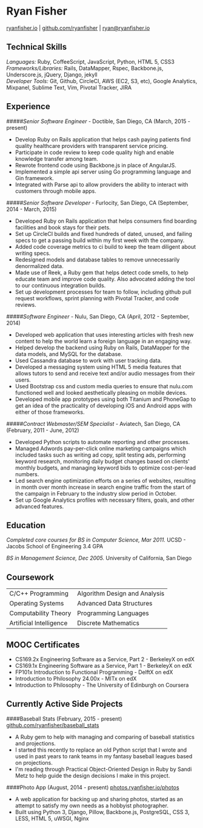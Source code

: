 Ryan Fisher
===========

[ryanfisher.io](http://ryanfisher.io) | [github.com/ryanfisher](http://github.com/ryanfisher) | ryan@ryanfisher.io

Technical Skills
----------------
*Languages:* Ruby, CoffeeScript, JavaScript, Python, HTML 5, CSS3<br>
*Frameworks/Libraries:* Rails, DataMapper, Rspec, Backbone.js, Underscore.js, jQuery, Django, jekyll<br>
*Developer Tools:* Git, Github, CircleCI, AWS (EC2, S3, etc), Google Analytics, Mixpanel, Sublime Text, Vim, Pivotal Tracker, JIRA

Experience
----------

#####*Senior Software Engineer* - Doctible, San Diego, CA (March, 2015 - present)
- Develop Ruby on Rails application that helps cash paying patients find quality healthcare providers with transparent service pricing.
- Participate in code review to keep code quality high and enable knowledge transfer among team.
- Rewrote frontend code using Backbone.js in place of AngularJS.
- Implemented a simple api server using Go programming language and Gin framework.
- Integrated with Parse api to allow providers the ability to interact with customers through mobile apps.

#####*Senior Software Developer* - Furlocity, San Diego, CA (September, 2014 - March, 2015)
- Developed Ruby on Rails application that helps consumers find boarding facilities and book stays for their pets.
- Set up CircleCI builds and fixed hundreds of dated, unused, and failing specs to get a passing build within my first week with the company.
- Added code coverage metrics to ci build to keep the team diligent about writing specs.
- Redesigned models and database tables to remove unnecessarily denormalized data.
- Made use of Reek, a Ruby gem that helps detect code smells, to help educate team and improve code quality. Also advocated adding the tool to our continuous integration builds.
- Set up development processes for team to follow, including github pull request workflows, sprint planning with Pivotal Tracker, and code reviews.

#####*Software Engineer* - Nulu, San Diego, CA (April, 2012 - September, 2014)
- Developed web application that uses interesting articles with fresh new content to help the world learn a foreign language in an engaging way.
- Helped develop the backend using Ruby on Rails, DataMapper for the data models, and MySQL for the database.
- Used Cassandra database to work with user tracking data.
- Developed a messaging system using HTML 5 media features that allows tutors to send and receive text and/or audio messages from their users.
- Used Bootstrap css and custom media queries to ensure that nulu.com functioned well and looked aesthetically pleasing on mobile devices.
- Developed mobile app prototypes using both Titanium and PhoneGap to get an idea of the practicality of developing iOS and Android apps with either of those frameworks.

#####*Contract Webmaster/SEM Specialist* - Aviatech, San Diego, CA (February, 2011 - June, 2012)
- Developed Python scripts to automate reporting and other processes.
- Managed Adwords pay-per-click online marketing campaigns which included tasks such as writing ad copy, split testing ads, performing keyword research, monitoring daily budget changes based on clients' monthly budgets, and managing keyword bids to optimize cost-per-lead numbers.
- Led search engine optimization efforts on a series of websites, resulting in month over month increase in search engine traffic from the start of the campaign in February to the industry slow period in October.
- Set up Google Analytics profiles with necessary filters, goals, and other advanced features.

Education
---------

*Completed core courses for BS in Computer Science, Mar 2011.*
UCSD - Jacobs School of Engineering
3.4 GPA

*BS in Management Science, Dec 2005.*
University of California, San Diego

Coursework
----------
<table>
<tr><td>C/C++ Programming</td><td>Algorithm Design and Analysis</td></tr>
<tr><td>Operating Systems</td><td>Advanced Data Structures</td></tr>
<tr><td>Computability Theory</td><td>Programming Languages</td></tr>
<tr><td>Artificial Intelligence</td><td>Discrete Mathematics</td></tr>
</table>

MOOC Certificates
-----------------
- CS169.2x Engineering Software as a Service, Part 2 - BerkeleyX on edX
- CS169.1x Engineering Software as a Service, Part 1 - BerkeleyX on edX
- FP101x Introduction to Functional Programming - DelftX on edX
- Introduction to Philosophy 24.00x - MITx on edX
- Introduction to Philosophy - The University of Edinburgh on Coursera

Currently Active Side Projects
-------------
####Baseball Stats (February, 2015 - present)
[github.com/ryanfisher/baseball_stats](http://github.com/ryanfisher/baseball_stats)
- A Ruby gem to help with managing and comparing of baseball statistics and projections.
- I started this recently to replace an old Python script that I wrote and used in past years to rank teams in my fantasy baseball leagues based on projections.
- I'm reading through Practical Object-Oriented Design in Ruby by Sandi Metz to help guide the design decisions I make in this project.

####Photo App (August, 2014 - present)
[photos.ryanfisher.io/photos](http://photos.ryanfisher.io/photos)
- A web application for backing up and sharing photos, started as an attempt to satisfy my own needs as a hobbyist photographer.
- Built using Python 3, Django, Pillow, Backbone.js, PostgreSQL, CSS 3, LESS, HTML 5, uWSGI, Nginx
